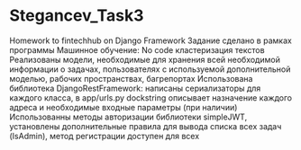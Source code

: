 # Stegancev_Task3
Homework to fintechhub on Django Framework
Задание сделано в рамках программы Машинное обучение: No code кластеризация текстов
Реализованы модели, необходимые для хранения всей необходимой информации о задачах, пользователях с используемой дополнительной моделью, рабочих пространствах, багрепортах
Использована библиотека DjangoRestFramework: написаны сериализаторы для каждого класса, в app/urls.py dockstring описывает назначение каждого адреса и необходимые входные параметры (при наличии)
Использованны методы авторизации библиотеки simpleJWT, установлены дополнительные правила для вывода списка всех задач (IsAdmin), метод регистрации доступен для всех
